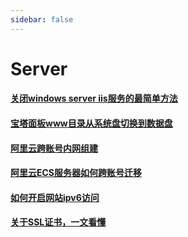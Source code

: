```yaml
---
sidebar: false
---
```

# Server



#### [关闭windows server iis服务的最简单方法](关闭windows-server-iis服务的最简单方法.md) 

#### [宝塔面板www目录从系统盘切换到数据盘](宝塔面板www目录从系统盘切换到数据盘.md) 

#### [阿里云跨账号内网组建](阿里云跨账号内网组建.md) 

#### [阿里云ECS服务器如何跨账号迁移](阿里云ECS服务器如何跨账号迁移.md)  

#### [如何开启网站ipv6访问](如何开启网站ipv6访问.md)  

#### [关于SSL证书，一文看懂](关于SSL证书.md) 